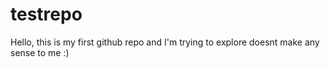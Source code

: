 # testrepo
Hello, this is my first github repo and I'm trying to explore
doesnt make any sense to me :)
